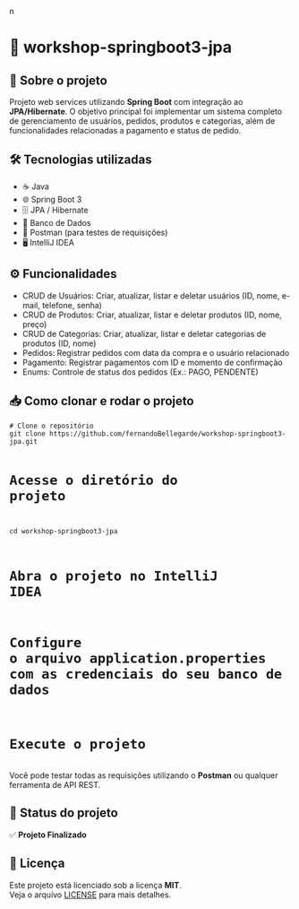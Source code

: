 n<body>
  <h1>🚀 workshop-springboot3-jpa</h1>

  <h2>📄 Sobre o projeto</h2>
  <p>Projeto web services utilizando <strong>Spring Boot</strong> com integra&ccedil;&atilde;o ao <strong>JPA/Hibernate</strong>. O objetivo principal foi implementar um sistema completo de gerenciamento de usu&aacute;rios, pedidos, produtos e categorias, al&eacute;m de funcionalidades relacionadas a pagamento e status de pedido.</p>

  <h2>🛠️ Tecnologias utilizadas</h2>
  <ul>
    <li>☕ Java</li>
    <li>🌐 Spring Boot 3</li>
    <li>🗄️ JPA / Hibernate</li>
    <li>🐘 Banco de Dados</li>
    <li>🧪 Postman (para testes de requisi&ccedil;&otilde;es)</li>
    <li>🖥️ IntelliJ IDEA</li>
  </ul>

  <h2>⚙️ Funcionalidades</h2>
  <ul>
    <li>CRUD de Usu&aacute;rios: Criar, atualizar, listar e deletar usu&aacute;rios (ID, nome, e-mail, telefone, senha)</li>
    <li>CRUD de Produtos: Criar, atualizar, listar e deletar produtos (ID, nome, pre&ccedil;o)</li>
    <li>CRUD de Categorias: Criar, atualizar, listar e deletar categorias de produtos (ID, nome)</li>
    <li>Pedidos: Registrar pedidos com data da compra e o usu&aacute;rio relacionado</li>
    <li>Pagamento: Registrar pagamentos com ID e momento de confirma&ccedil;&atilde;o</li>
    <li>Enums: Controle de status dos pedidos (Ex.: PAGO, PENDENTE)</li>
  </ul>

  <h2>📥 Como clonar e rodar o projeto</h2>
  <pre><code># Clone o reposit&oacute;rio
git clone https://github.com/fernandoBellegarde/workshop-springboot3-jpa.git

# Acesse o diret&oacute;rio do projeto
cd workshop-springboot3-jpa

# Abra o projeto no IntelliJ IDEA

# Configure o arquivo application.properties com as credenciais do seu banco de dados

# Execute o projeto</code></pre>
  <p>Voc&ecirc; pode testar todas as requisi&ccedil;&otilde;es utilizando o <strong>Postman</strong> ou qualquer ferramenta de API REST.</p>

  <h2>🚧 Status do projeto</h2>
  <p>✅ <strong>Projeto Finalizado</strong></p>

  <h2>📄 Licen&ccedil;a</h2>
  <p>Este projeto est&aacute; licenciado sob a licen&ccedil;a <strong>MIT</strong>.<br>
  Veja o arquivo <a href="./LICENSE">LICENSE</a> para mais detalhes.</p>

</body>
</html>
